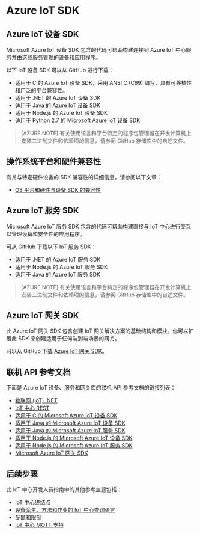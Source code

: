 <properties
 pageTitle="开发人员指南 - IoT 中心 SDK | Azure"
 description="Azure IoT 中心开发人员指南 - 有关各种 Azure IoT 中心设备和服务 SDK 的信息以及指向这些 SDK 的链接。"
 services="iot-hub"
 documentationCenter=""
 authors="dominicbetts"
 manager="timlt"
 editor=""/>  


<tags
 ms.service="iot-hub"
 ms.devlang="multiple"
 ms.topic="article"
 ms.tgt_pltfrm="na"
 ms.workload="na"
 ms.date="09/30/2016"
 wacn.date="12/12/2016"
 ms.author="dobett"/>  


# Azure IoT SDK

## Azure IoT 设备 SDK

Microsoft Azure IoT 设备 SDK 包含的代码可帮助构建连接到 Azure IoT 中心服务并由这些服务管理的设备和应用程序。

以下 IoT 设备 SDK 可以从 GitHub 进行下载：

- 适用于 C 的 Azure IoT 设备 SDK，采用 ANSI C (C99) 编写，具有可移植性和广泛的平台兼容性。
- 适用于 .NET 的 Azure IoT 设备 SDK
- 适用于 Java 的 Azure IoT 设备 SDK
- 适用于 Node.js 的 Azure IoT 设备 SDK
- 适用于 Python 2.7 的 Microsoft Azure IoT 设备 SDK

> [AZURE.NOTE] 有关使用语言和平台特定的程序包管理器在开发计算机上安装二进制文件和依赖项的信息，请参阅 GitHub 存储库中的自述文件。

## 操作系统平台和硬件兼容性

有关与特定硬件设备的 SDK 兼容性的详细信息，请参阅以下文章：

- [OS 平台和硬件与设备 SDK 的兼容性][lnk-compatibility]

## Azure IoT 服务 SDK

Microsoft Azure IoT 服务 SDK 包含的代码可帮助构建直接与 IoT 中心进行交互以管理设备和安全性的应用程序。

可从 GitHub 下载以下 IoT 服务 SDK：

- 适用于 .NET 的 Azure IoT 服务 SDK
- 适用于 Node.js 的 Azure IoT 服务 SDK
- 适用于 Java 的 Azure IoT 服务 SDK

> [AZURE.NOTE] 有关使用语言和平台特定的程序包管理器在开发计算机上安装二进制文件和依赖项的信息，请参阅 GitHub 存储库中的自述文件。

## Azure IoT 网关 SDK

此 Azure IoT 网关 SDK 包含创建 IoT 网关解决方案的基础结构和模块。你可以扩展此 SDK 来创建适用于任何端到端场景的网关。

可以从 GitHub 下载 [Azure IoT 网关 SDK][lnk-gateway-sdk]。

## 联机 API 参考文档

下面是 Azure IoT 设备、服务和网关库的联机 API 参考文档的链接列表：

- [物联网 (IoT) .NET][lnk-dotnet-ref]
- [IoT 中心 REST][lnk-rest-ref]
- [适用于 C 的 Microsoft Azure IoT 设备 SDK][lnk-c-ref]
- [适用于 Java 的 Microsoft Azure IoT 设备 SDK][lnk-java-ref]
- [适用于 Java 的 Microsoft Azure IoT 服务 SDK][lnk-java-service-ref]
- [适用于 Node.js 的 Microsoft Azure IoT 设备 SDK][lnk-node-ref]
- [适用于 Node.js 的 Microsoft Azure IoT 服务 SDK][lnk-node-service-ref]
- [Microsoft Azure IoT 网关 SDK][lnk-gateway-ref]

## 后续步骤

此 IoT 中心开发人员指南中的其他参考主题包括：

- [IoT 中心终结点][lnk-devguide-endpoints]
- [设备孪生、方法和作业的 IoT 中心查询语言][lnk-devguide-query]
- [配额和限制][lnk-devguide-quotas]
- [IoT 中心 MQTT 支持][lnk-devguide-mqtt]

<!-- Links and images -->


[lnk-c-device-sdk]: https://github.com/Azure/azure-iot-sdks/blob/master/c/readme.md
[lnk-dotnet-device-sdk]: https://github.com/Azure/azure-iot-sdks/blob/master/csharp/device/readme.md
[lnk-java-device-sdk]: https://github.com/Azure/azure-iot-sdks/blob/master/java/device/readme.md
[lnk-dotnet-service-sdk]: https://github.com/Azure/azure-iot-sdks/blob/master/csharp/service/README.md
[lnk-java-service-sdk]: https://github.com/Azure/azure-iot-sdks/blob/master/java/service/readme.md
[lnk-node-device-sdk]: https://github.com/Azure/azure-iot-sdks/blob/master/node/device/readme.md
[lnk-node-service-sdk]: https://github.com/Azure/azure-iot-sdks/blob/master/node/service/README.md
[lnk-python-device-sdk]: https://github.com/Azure/azure-iot-sdks/blob/master/python/device/readme.md
[lnk-compatibility]: /documentation/articles/iot-hub-tested-configurations/
[lnk-gateway-sdk]: https://github.com/Azure/azure-iot-gateway-sdk/blob/master/README.md

[lnk-dotnet-ref]: https://msdn.microsoft.com/zh-cn/library/mt488521.aspx
[lnk-c-ref]: http://azure.github.io/azure-iot-sdks/c/api_reference/index.html
[lnk-java-ref]: http://azure.github.io/azure-iot-sdks/java/device/api_reference/index.html
[lnk-node-ref]: http://azure.github.io/azure-iot-sdks/node/api_reference/azure-iot-device/1.0.15/index.html
[lnk-rest-ref]: https://msdn.microsoft.com/zh-cn/library/mt548492.aspx
[lnk-java-service-ref]: http://azure.github.io/azure-iot-sdks/java/service/api_reference/index.html
[lnk-node-service-ref]: http://azure.github.io/azure-iot-sdks/node/api_reference/azure-iothub/1.0.17/index.html
[lnk-gateway-ref]: http://azure.github.io/azure-iot-gateway-sdk/api_reference/c/html/

[lnk-devguide-endpoints]: /documentation/articles/iot-hub-devguide-endpoints/
[lnk-devguide-quotas]: /documentation/articles/iot-hub-devguide-quotas-throttling/
[lnk-devguide-query]: /documentation/articles/iot-hub-devguide-query-language/
[lnk-devguide-mqtt]: /documentation/articles/iot-hub-mqtt-support/

<!---HONumber=Mooncake_1205_2016-->